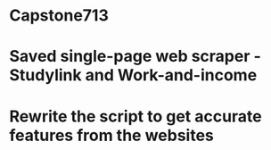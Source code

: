 # Capstone713
# Saved single-page web scraper - Studylink and Work-and-income
# Rewrite the script to get accurate features from the websites
